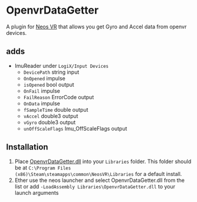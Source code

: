 # OpenvrDataGetter

A plugin for [Neos VR](https://neos.com/) that allows you get Gyro and Accel data from openvr devices.

## adds
- ImuReader under `LogiX/Input Devices`
	- `DevicePath` string input
	- `OnOpened` impulse
	- `isOpened` bool output
	- `OnFail` impulse
	- `FailReason` ErrorCode output
	- `OnData` impulse
	- `fSampleTime` double output
	- `vAccel` double3 output
	- `vGyro` double3 output
	- `unOffScaleFlags` Imu_OffScaleFlags output





## Installation
1. Place [OpenvrDataGetter.dll](https://github.com/eia485/NeosOpenvrDataGetter/releases/latest/download/OpenvrDataGetter.dll) into your `Libraries` folder. This folder should be at `C:\Program Files (x86)\Steam\steamapps\common\NeosVR\Libraries` for a default install.
1. Ether use the neos launcher and select OpenvrDataGetter.dll from the list or add `-LoadAssembly Libraries\OpenvrDataGetter.dll` to your launch arguments